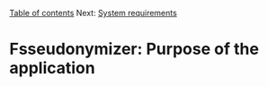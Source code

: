 [Table of contents](_tableOfContents.md)
Next: [System requirements](systemRequirements.md)

# Fsseudonymizer: Purpose of the application
